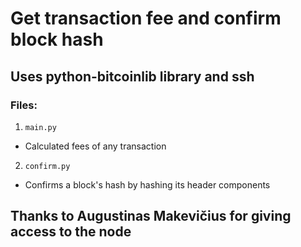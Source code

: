# Get transaction fee and confirm block hash

## Uses python-bitcoinlib library and ssh

### Files:

1. `main.py`

- Calculated fees of any transaction

2. `confirm.py`

- Confirms a block's hash by hashing its header components

## Thanks to Augustinas Makevičius for giving access to the node
